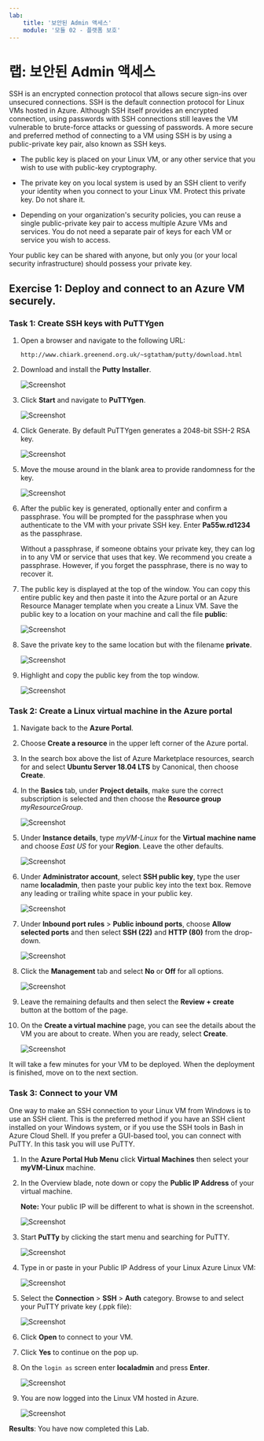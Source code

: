 ```yaml
---
lab:
    title: '보안된 Admin 액세스'
    module: '모듈 02 - 플랫폼 보호'
---
```


# 랩: 보안된 Admin 액세스

SSH is an encrypted connection protocol that allows secure sign-ins over unsecured connections. SSH is the default connection protocol for Linux VMs hosted in Azure. Although SSH itself provides an encrypted connection, using passwords with SSH connections still leaves the VM vulnerable to brute-force attacks or guessing of passwords. A more secure and preferred method of connecting to a VM using SSH is by using a public-private key pair, also known as SSH keys.

- The public key is placed on your Linux VM, or any other service that you wish to use with public-key cryptography.

- The private key on you local system is used by an SSH client to verify your identity when you connect to your Linux VM. Protect this private key. Do not share it.

- Depending on your organization's security policies, you can reuse a single public-private key pair to access multiple Azure VMs and services. You do not need a separate pair of keys for each VM or service you wish to access.

Your public key can be shared with anyone, but only you (or your local security infrastructure) should possess your private key.

## Exercise 1: Deploy and connect to an Azure VM securely.

### Task 1: Create SSH keys with PuTTYgen

1.  Open a browser and navigate to the following URL:

     ```cli
    http://www.chiark.greenend.org.uk/~sgtatham/putty/download.html 
     ```

1.  Download and install the **Putty Installer**.

     ![Screenshot](../Media/Module-2/7ad32419-ea65-491b-a7ee-457bf8a378c9.png)

1.  Click **Start** and navigate to **PuTTYgen**.

     ![Screenshot](../Media/Module-2/95f243e9-283c-4358-bce1-560298485904.png)

1.  Click Generate. By default PuTTYgen generates a 2048-bit SSH-2 RSA key.

     ![Screenshot](../Media/Module-2/a6daeb94-87fe-4113-9520-494b24dc4a92.png)

1.  Move the mouse around in the blank area to provide randomness for the key.

     ![Screenshot](../Media/Module-2/6c28f035-a5ba-4246-956a-7baab449d03e.png)

1.  After the public key is generated, optionally enter and confirm a passphrase. You will be prompted for the passphrase when you authenticate to the VM with your private SSH key. Enter **Pa55w.rd1234** as the passphrase.

    Without a passphrase, if someone obtains your private key, they can log in to any VM or service that uses that key. We recommend you create a passphrase. However, if you forget the passphrase, there is no way to recover it.


1.  The public key is displayed at the top of the window. You can copy this entire public key and then paste it into the Azure portal or an Azure Resource Manager template when you create a Linux VM. Save the public key to a location on your machine and call the file **public**:

     ![Screenshot](../Media/Module-2/92e4953d-185b-44c0-942b-4d2eb8b63946.png)

2.  Save the private key to the same location but with the filename **private**.

     ![Screenshot](../Media/Module-2/063a3222-b053-472b-b144-5a57060bb48c.png)
 
1.  Highlight and copy the public key from the top window.

     ![Screenshot](../Media/Module-2/b9d641c5-b0da-412b-a9a2-e3ec98ea5624.png)

### Task 2: Create a Linux virtual machine in the Azure portal

1.  Navigate back to the **Azure Portal**.

1.  Choose **Create a resource** in the upper left corner of the Azure portal.

1.  In the search box above the list of Azure Marketplace resources, search for and select **Ubuntu Server 18.04 LTS** by Canonical, then choose **Create**.

1.  In the **Basics** tab, under **Project details**, make sure the correct subscription is selected and then choose the **Resource group** *myResourceGroup*. 

     ![Screenshot](../Media/Module-2/ed6382e1-5410-4557-b57e-9a0c35816cbb.png)

1.  Under **Instance details**, type *myVM-Linux* for the **Virtual machine name** and choose *East US* for your **Region**. Leave the other defaults.
 
     ![Screenshot](../Media/Module-2/0761733a-5161-437e-a565-6a1600f50c02.png)

1.  Under **Administrator account**, select **SSH public key**, type the user name **localadmin**, then paste your public key into the text box. Remove any leading or trailing white space in your public key.

       ![Screenshot](../Media/Module-2/3ebdb60b-112b-4f03-81d3-6069eec7cdc2.png)

1.  Under **Inbound port rules** > **Public inbound ports**, choose **Allow selected ports** and then select **SSH (22)** and **HTTP (80)** from the drop-down. 

    ![Screenshot](../Media/Module-2/8e7941c5-3e05-4027-accb-a955ff895eb0.png)

1.  Click the **Management** tab and select **No** or **Off** for all options.

     ![Screenshot](../Media/Module-2/d1da9d2c-3fa3-488a-9f8a-034f33a93071.png)

1.  Leave the remaining defaults and then select the **Review + create** button at the bottom of the page.

1.  On the **Create a virtual machine** page, you can see the details about the VM you are about to create. When you are ready, select **Create**.

     ![Screenshot](../Media/Module-2/3107832c-c18a-451a-bdae-01537c4f54c5.png)
 

It will take a few minutes for your VM to be deployed. When the deployment is finished, move on to the next section. 



### Task 3: Connect to your VM


One way to make an SSH connection to your Linux VM from Windows is to use an SSH client. This is the preferred method if you have an SSH client installed on your Windows system, or if you use the SSH tools in Bash in Azure Cloud Shell. If you prefer a GUI-based tool, you can connect with PuTTY.  In this task you will use PuTTY.


1.  In the **Azure Portal Hub Menu** click **Virtual Machines** then select your **myVM-Linux** machine.


1.  In the Overview blade, note down or copy the **Public IP Address** of your virtual machine.

    **Note:** Your public IP will be different to what is shown in the screenshot.


     ![Screenshot](../Media/Module-2/e924600c-9a1a-4ba9-a74a-5ff7b4ac10cf.png)

1.  Start **PuTTy** by clicking the start menu and searching for PuTTY.

     ![Screenshot](../Media/Module-2/be5cc422-5053-4df2-864a-bfe2078aa57c.png)

2.  Type in or paste in your Public IP Address of your Linux Azure Linux VM:

       ![Screenshot](../Media/Module-2/d84a12b3-103a-4905-8989-532731fa89ff.png)

3.  Select the **Connection** > **SSH** > **Auth** category. Browse to and select your PuTTY private key (.ppk file):

     ![Screenshot](../Media/Module-2/528ddd44-ddb7-4a34-8235-34fdc1f70410.png)

4.  Click **Open** to connect to your VM.

5.  Click **Yes** to continue on the pop up.

1.  On the `login as` screen enter **localadmin** and press **Enter**.

     ![Screenshot](../Media/Module-2/57d91a3f-eee7-4acb-8c90-696c826102d5.png)
 
1.  You are now logged into the Linux VM hosted in Azure.

     ![Screenshot](../Media/Module-2/d79b17ca-2036-4ef8-8063-15b442cabb9a.png)


**Results**: You have now completed this Lab.
